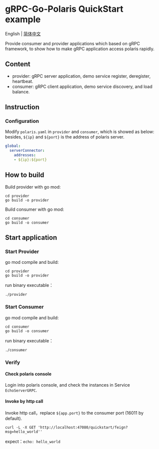 # gRPC-Go-Polaris QuickStart example

English | [简体中文](./README-zh.md)

Provide consumer and provider applications which based on gRPC framework, to show how to make gRPC application access polaris rapidly.

## Content

- provider: gRPC server application, demo service register, deregister, heartbeat.
- consumer: gRPC client application, demo service discovery, and load balance.

## Instruction

### Configuration

Modify ```polaris.yaml``` in ```provider``` and ```consumer```, which is showed as below:
besides, ```${ip}``` and ```${port}``` is the address of polaris server.

```yaml
global:
  serverConnector:
    addresses:
    - ${ip}:${port}
```

## How to build

Build provider with go mod:

```shell
cd provider
go build -o provider
```

Build consumer with go mod:

```shellq
cd consumer
go build -o consumer
```

## Start application

### Start Provider

go mod compile and build:
```shell
cd provider
go build -o provider
```

run binary executable：

```shell
./provider
```

### Start Consumer

go mod compile and build:
```shell
cd consumer
go build -o consumer
```

run binary executable：

```shell
./consumer
```

### Verify

#### Check polaris console

Login into polaris console, and check the instances in Service `EchoServerGRPC`.

#### Invoke by http call

Invoke http call，replace `${app.port}` to the consumer port (16011 by default).
```shell
curl -L -X GET 'http://localhost:47080/quickstart/feign?msg=hello_world''
```

expect：`echo: hello_world`